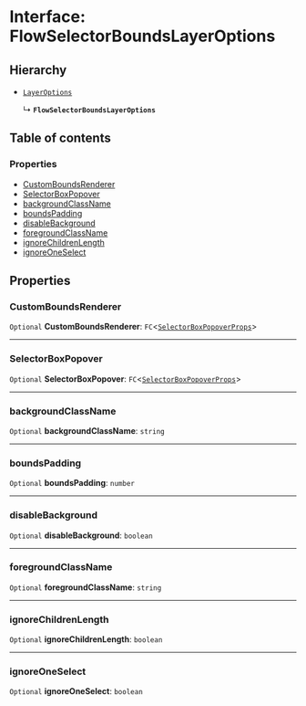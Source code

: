 # Interface: FlowSelectorBoundsLayerOptions

## Hierarchy

* [`LayerOptions`](/en/auto-docs/fixed-layout-editor/variables/LayerOptions-1.md)

  ↳ **`FlowSelectorBoundsLayerOptions`**

## Table of contents

### Properties

* [CustomBoundsRenderer](/en/auto-docs/fixed-layout-editor/interfaces/FlowSelectorBoundsLayerOptions.md#customboundsrenderer)
* [SelectorBoxPopover](/en/auto-docs/fixed-layout-editor/interfaces/FlowSelectorBoundsLayerOptions.md#selectorboxpopover)
* [backgroundClassName](/en/auto-docs/fixed-layout-editor/interfaces/FlowSelectorBoundsLayerOptions.md#backgroundclassname)
* [boundsPadding](/en/auto-docs/fixed-layout-editor/interfaces/FlowSelectorBoundsLayerOptions.md#boundspadding)
* [disableBackground](/en/auto-docs/fixed-layout-editor/interfaces/FlowSelectorBoundsLayerOptions.md#disablebackground)
* [foregroundClassName](/en/auto-docs/fixed-layout-editor/interfaces/FlowSelectorBoundsLayerOptions.md#foregroundclassname)
* [ignoreChildrenLength](/en/auto-docs/fixed-layout-editor/interfaces/FlowSelectorBoundsLayerOptions.md#ignorechildrenlength)
* [ignoreOneSelect](/en/auto-docs/fixed-layout-editor/interfaces/FlowSelectorBoundsLayerOptions.md#ignoreoneselect)

## Properties

### CustomBoundsRenderer

`Optional` **CustomBoundsRenderer**: `FC`<[`SelectorBoxPopoverProps`](/en/auto-docs/fixed-layout-editor/interfaces/SelectorBoxPopoverProps.md)>

***

### SelectorBoxPopover

`Optional` **SelectorBoxPopover**: `FC`<[`SelectorBoxPopoverProps`](/en/auto-docs/fixed-layout-editor/interfaces/SelectorBoxPopoverProps.md)>

***

### backgroundClassName

`Optional` **backgroundClassName**: `string`

***

### boundsPadding

`Optional` **boundsPadding**: `number`

***

### disableBackground

`Optional` **disableBackground**: `boolean`

***

### foregroundClassName

`Optional` **foregroundClassName**: `string`

***

### ignoreChildrenLength

`Optional` **ignoreChildrenLength**: `boolean`

***

### ignoreOneSelect

`Optional` **ignoreOneSelect**: `boolean`
